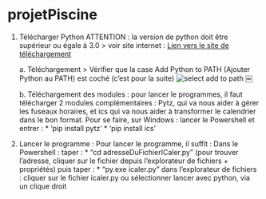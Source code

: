 # projetPiscine
1. Télécharger Python 
	ATTENTION : la version de python doit être supérieur ou égale à 3.0
		> voir site internet : [Lien vers le site de téléchargement](https://www.python.org/downloads/windows/ "Python pour Windows")

	a. Téléchargement 
		> Vérifier que la case Add Python to PATH  (Ajouter Python au PATH) est coché (c’est pour la suite)
      ![select add to path](https://datatofish.com/wp-content/uploads/2018/10/0001_add_Python_to_Path.png)
	￼

	b. Téléchargement des modules :
		pour lancer le programmes, il faut télécharger 2 modules complémentaires : Pytz, qui va nous aider à gérer les fuseaux horaires, et ics qui va nous aider à transformer le calendrier dans le bon format.
			Pour se faire, sur Windows : 
				lancer le Powershell et entrer :
					* ‘pip install pytz’
					* ‘pip install ics’
2. Lancer le programme :
	Pour lancer le programme, il suffit : 
		Dans le Powershell : 
			taper : 
			* “cd adresseDuFichierICaler.py” (pour trouver l’adresse, cliquer sur le fichier depuis l’explorateur de fichiers + propriétés)
			puis taper :
			* “py.exe icaler.py”
		dans l’explorateur de fichiers :
			cliquer sur le fichier icaler.py ou sélectionner lancer avec python, via un clique droit


